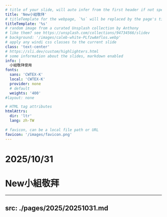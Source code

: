 ```yaml
---
# title of your slide, will auto infer from the first header if not specified
title: 'New小組敬拜'
# titleTemplate for the webpage, `%s` will be replaced by the page's title
titleTemplate: '%s'
# random image from a curated Unsplash collection by Anthony
# like them? see https://unsplash.com/collections/94734566/slidev
# background: '/images/caleb-white-PLfzwAmflos.webp'
# apply any windi css classes to the current slide
class: 'text-center'
# https://sli.dev/custom/highlighters.html
# some information about the slides, markdown enabled
info: |
  小組敬拜使用
fonts:
  sans: 'CWTEX-K'
  local: 'CWTEX-K'
  provider: none
  # default
  weights: '400'
#layout: none

# HTML tag attributes
htmlAttrs:
  dir: 'ltr'
  lang: zh-TW
  
# favicon, can be a local file path or URL
favicon: '/images/favicon.png'
---
```


 # 2025/10/31
 # New小組敬拜

---
src: ./pages/2025/20251031.md
---
